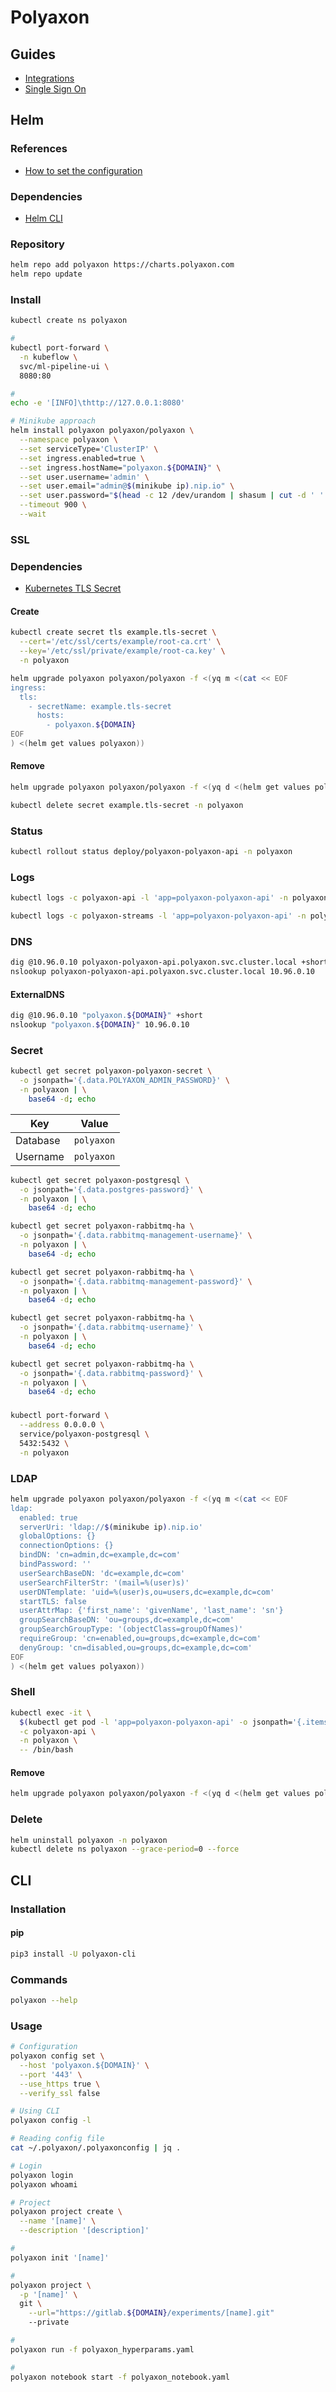 # Polyaxon

<!--
Gartner
-->

## Guides

- [Integrations](https://docs.polyaxon.com/integrations/)
- [Single Sign On](https://docs.polyaxon.com/configuration/sso/)

## Helm

### References

- [How to set the configuration](https://github.com/polyaxon/polyaxon-chart#how-to-set-the-configuration)

### Dependencies

<!-- - [Persistent Volumes](https://kubernetes.io/docs/concepts/storage/persistent-volumes/) -->
- [Helm CLI](/helm.md#cli)

### Repository

```sh
helm repo add polyaxon https://charts.polyaxon.com
helm repo update
```

### Install

```sh
kubectl create ns polyaxon
```

```sh
#
kubectl port-forward \
  -n kubeflow \
  svc/ml-pipeline-ui \
  8080:80

#
echo -e '[INFO]\thttp://127.0.0.1:8080'

# Minikube approach
helm install polyaxon polyaxon/polyaxon \
  --namespace polyaxon \
  --set serviceType='ClusterIP' \
  --set ingress.enabled=true \
  --set ingress.hostName="polyaxon.${DOMAIN}" \
  --set user.username='admin' \
  --set user.email="admin@$(minikube ip).nip.io" \
  --set user.password="$(head -c 12 /dev/urandom | shasum | cut -d ' ' -f 1)" \
  --timeout 900 \
  --wait
```

### SSL

### Dependencies

- [Kubernetes TLS Secret](/k8s-tls-secret.md)

#### Create

```sh
kubectl create secret tls example.tls-secret \
  --cert='/etc/ssl/certs/example/root-ca.crt' \
  --key='/etc/ssl/private/example/root-ca.key' \
  -n polyaxon
```

```sh
helm upgrade polyaxon polyaxon/polyaxon -f <(yq m <(cat << EOF
ingress:
  tls:
    - secretName: example.tls-secret
      hosts:
        - polyaxon.${DOMAIN}
EOF
) <(helm get values polyaxon))
```

#### Remove

```sh
helm upgrade polyaxon polyaxon/polyaxon -f <(yq d <(helm get values polyaxon) ingress.tls)

kubectl delete secret example.tls-secret -n polyaxon
```

### Status

```sh
kubectl rollout status deploy/polyaxon-polyaxon-api -n polyaxon
```

### Logs

```sh
kubectl logs -c polyaxon-api -l 'app=polyaxon-polyaxon-api' -n polyaxon -f

kubectl logs -c polyaxon-streams -l 'app=polyaxon-polyaxon-api' -n polyaxon -f
```

### DNS

```sh
dig @10.96.0.10 polyaxon-polyaxon-api.polyaxon.svc.cluster.local +short
nslookup polyaxon-polyaxon-api.polyaxon.svc.cluster.local 10.96.0.10
```

#### ExternalDNS

```sh
dig @10.96.0.10 "polyaxon.${DOMAIN}" +short
nslookup "polyaxon.${DOMAIN}" 10.96.0.10
```

### Secret

```sh
kubectl get secret polyaxon-polyaxon-secret \
  -o jsonpath='{.data.POLYAXON_ADMIN_PASSWORD}' \
  -n polyaxon | \
    base64 -d; echo
```

| Key | Value |
| --- | --- |
| Database | `polyaxon` |
| Username | `polyaxon` |

```sh
kubectl get secret polyaxon-postgresql \
  -o jsonpath='{.data.postgres-password}' \
  -n polyaxon | \
    base64 -d; echo
```

```sh
kubectl get secret polyaxon-rabbitmq-ha \
  -o jsonpath='{.data.rabbitmq-management-username}' \
  -n polyaxon | \
    base64 -d; echo

kubectl get secret polyaxon-rabbitmq-ha \
  -o jsonpath='{.data.rabbitmq-management-password}' \
  -n polyaxon | \
    base64 -d; echo
```

```sh
kubectl get secret polyaxon-rabbitmq-ha \
  -o jsonpath='{.data.rabbitmq-username}' \
  -n polyaxon | \
    base64 -d; echo

kubectl get secret polyaxon-rabbitmq-ha \
  -o jsonpath='{.data.rabbitmq-password}' \
  -n polyaxon | \
    base64 -d; echo
```

###

```sh
kubectl port-forward \
  --address 0.0.0.0 \
  service/polyaxon-postgresql \
  5432:5432 \
  -n polyaxon
```

### LDAP

```sh
helm upgrade polyaxon polyaxon/polyaxon -f <(yq m <(cat << EOF
ldap:
  enabled: true
  serverUri: 'ldap://$(minikube ip).nip.io'
  globalOptions: {}
  connectionOptions: {}
  bindDN: 'cn=admin,dc=example,dc=com'
  bindPassword: ''
  userSearchBaseDN: 'dc=example,dc=com'
  userSearchFilterStr: '(mail=%(user)s)'
  userDNTemplate: 'uid=%(user)s,ou=users,dc=example,dc=com'
  startTLS: false
  userAttrMap: {'first_name': 'givenName', 'last_name': 'sn'}
  groupSearchBaseDN: 'ou=groups,dc=example,dc=com'
  groupSearchGroupType: '(objectClass=groupOfNames)'
  requireGroup: 'cn=enabled,ou=groups,dc=example,dc=com'
  denyGroup: 'cn=disabled,ou=groups,dc=example,dc=com'
EOF
) <(helm get values polyaxon))
```

### Shell

```sh
kubectl exec -it \
  $(kubectl get pod -l 'app=polyaxon-polyaxon-api' -o jsonpath='{.items[0].metadata.name}' -n polyaxon) \
  -c polyaxon-api \
  -n polyaxon \
  -- /bin/bash
```

#### Remove

```sh
helm upgrade polyaxon polyaxon/polyaxon -f <(yq d <(helm get values polyaxon) ldap)
```

### Delete

```sh
helm uninstall polyaxon -n polyaxon
kubectl delete ns polyaxon --grace-period=0 --force
```

## CLI

### Installation

#### pip

```sh
pip3 install -U polyaxon-cli
```

### Commands

```sh
polyaxon --help
```

### Usage

```sh
# Configuration
polyaxon config set \
  --host 'polyaxon.${DOMAIN}' \
  --port '443' \
  --use_https true \
  --verify_ssl false

# Using CLI
polyaxon config -l

# Reading config file
cat ~/.polyaxon/.polyaxonconfig | jq .

# Login
polyaxon login
polyaxon whoami

# Project
polyaxon project create \
  --name '[name]' \
  --description '[description]'

#
polyaxon init '[name]'

#
polyaxon project \
  -p '[name]' \
  git \
    --url="https://gitlab.${DOMAIN}/experiments/[name].git"
    --private

#
polyaxon run -f polyaxon_hyperparams.yaml

#
polyaxon notebook start -f polyaxon_notebook.yaml
```
